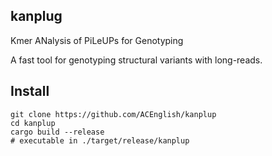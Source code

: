 
kanplug
---

Kmer ANalysis of PiLeUPs for Genotyping

A fast tool for genotyping structural variants with long-reads.


Install
---
```
git clone https://github.com/ACEnglish/kanplup
cd kanplup
cargo build --release
# executable in ./target/release/kanplup
```
